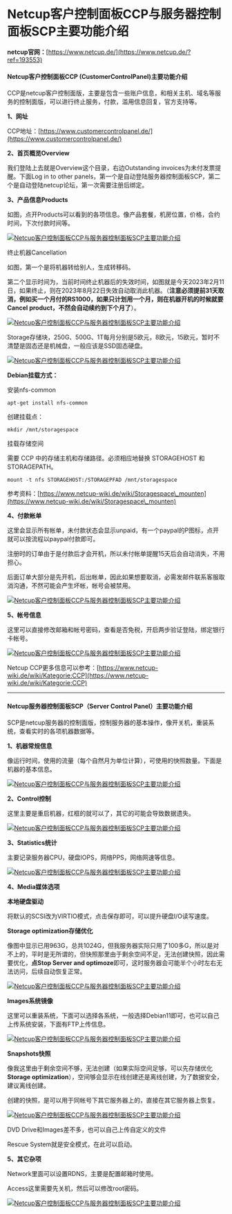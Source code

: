 # Netcup客户控制面板CCP与服务器控制面板SCP主要功能介绍

**netcup官网：**[https://www.netcup.de/](https://www.netcup.de/?ref=193553)

#### **Netcup客户控制面板CCP (CustomerControlPanel)主要功能介绍** <a href="#0" id="0"></a>

CCP是netcup客户控制面版，主要是包含一些账户信息，和相关主机、域名等服务的控制面版，可以进行终止服务，付款，滥用信息回复，官方支持等。

**1、网址**

CCP地址：[https://www.customercontrolpanel.de/](https://www.customercontrolpanel.de/)

**2、首页概览Overview**

我们登陆上去就是Overview这个目录，右边Outstanding invoices为未付发票提醒。下面Log in to other panels，第一个是自动登陆服务器控制面板SCP，第二个是自动登陆netcup论坛，第一次需要注册后绑定。

&#x20;

**3、产品信息Products**

如图，点开Products可以看到的各项信息。像产品套餐，机房位置，价格，合约时间，下次付款时间等。

[![Netcup客户控制面板CCP与服务器控制面板SCP主要功能介绍](https://vpsceping.org/wp-content/uploads/2023/02/ccp2.png)](https://vpsceping.org/wp-content/uploads/2023/02/ccp2.png)

终止机器Cancellation

如图，第一个是将机器转给别人，生成转移码。

第二个显示时间为，当前时间终止机器后的失效时间，如图就是今天2023年2月11日，如果终止，则在2023年8月22日失效自动取消此机器。（**注意必须提前31天取消，例如买一个月付的RS1000，如果只计划用一个月，则在机器开机的时候就要Cancel product，不然会自动续约到下个月了**）。

[![Netcup客户控制面板CCP与服务器控制面板SCP主要功能介绍](https://vpsceping.org/wp-content/uploads/2023/02/ccp3.png)](https://vpsceping.org/wp-content/uploads/2023/02/ccp3.png)

Storage存储块，250G、500G、1T每月分别是5欧元，8欧元，15欧元，暂时不清楚是固态还是机械盘，一般应该是SSD固态硬盘。

[![Netcup客户控制面板CCP与服务器控制面板SCP主要功能介绍](https://vpsceping.org/wp-content/uploads/2023/02/ccp5.png)](https://vpsceping.org/wp-content/uploads/2023/02/ccp5.png)

**Debian挂载方式：**

安装nfs-common

```
apt-get install nfs-common
```

创建挂载点：

```
mkdir /mnt/storagespace
```

挂载存储空间

需要 CCP 中的存储主机和存储路径。必须相应地替换 STORAGEHOST 和 STORAGEPATH。

```
mount -t nfs STORAGEHOST:/STORAGEPFAD /mnt/storagespace
```

参考资料：[https://www.netcup-wiki.de/wiki/Storagespace\_mounten](https://www.netcup-wiki.de/wiki/Storagespace\_mounten)

**4、付款帐单**

这里会显示所有帐单，未付款状态会显示unpaid，有一个paypal的P图标，点开就可以按流程以paypal付款即可。

注册时的订单由于是付款后才会开机，所以未付帐单提醒15天后会自动消失，不用担心。

后面订单大部分是先开机，后出帐单，因此如果想要取消，必需发邮件联系客服取消沟通，不然可能会产生坏帐，帐号会被禁用。

[![Netcup客户控制面板CCP与服务器控制面板SCP主要功能介绍](https://vpsceping.org/wp-content/uploads/2023/02/ccp6.png)](https://vpsceping.org/wp-content/uploads/2023/02/ccp6.png)

**5、帐号信息**

这里可以直接修改邮箱和帐号密码，查看是否免税，开启两步验证登陆，绑定银行卡帐号。

[![Netcup客户控制面板CCP与服务器控制面板SCP主要功能介绍](https://vpsceping.org/wp-content/uploads/2023/02/CCP7.png)](https://vpsceping.org/wp-content/uploads/2023/02/CCP7.png)

Netcup CCP更多信息可以参考：[https://www.netcup-wiki.de/wiki/Kategorie:CCP](https://www.netcup-wiki.de/wiki/Kategorie:CCP)

***

#### Netcup服务器控制面板SCP（Server Control Panel）主要功能介绍 <a href="#6" id="6"></a>

SCP是netcup服务器的控制面版，控制服务器的基本操作，像开关机，重装系统，查看实时的各项机器数据等。

**1、机器常规信息**

像运行时间，使用的流量（每个自然月为单位计算），可使用的快照数量。下面是机器的基本信息。

[![Netcup客户控制面板CCP与服务器控制面板SCP主要功能介绍](https://vpsceping.org/wp-content/uploads/2023/02/CCP8.png)](https://vpsceping.org/wp-content/uploads/2023/02/CCP8.png)

**2、Control控制**

这里主要是重启机器，红框的就可以了，其它的可能会导致数据遗失。

[![Netcup客户控制面板CCP与服务器控制面板SCP主要功能介绍](https://vpsceping.org/wp-content/uploads/2023/02/SCP2.png)](https://vpsceping.org/wp-content/uploads/2023/02/SCP2.png)

**3、Statistics统计**

主要记录服务器CPU，硬盘IOPS，网络PPS，网络网速等信息。

[![Netcup客户控制面板CCP与服务器控制面板SCP主要功能介绍](https://vpsceping.org/wp-content/uploads/2023/02/SCP3.png)](https://vpsceping.org/wp-content/uploads/2023/02/SCP3.png)

**4、Media媒体选项**

**本地硬盘驱动**

将默认的SCSI改为VIRTIO模式，点击保存即可，可以提升硬盘I/O读写速度。

**Storage optimization存储优化**

像图中显示已用963G，总共1024G，但我服务器实际只用了100多G，所以是对不上的，平时是无所谓的，但快照那里由于剩余空间不足，无法创建快照，因此需要优化，**点Stop Server and optimoze**即可，这时服务器会可能半个小时左右无法访问，后续自动恢复正常。

[![Netcup客户控制面板CCP与服务器控制面板SCP主要功能介绍](https://vpsceping.org/wp-content/uploads/2023/02/SCP4.png)](https://vpsceping.org/wp-content/uploads/2023/02/SCP4.png)

**Images系统镜像**

这里可以重装系统，下面可以选择各系统，一般选择Debian11即可，也可以自己上传系统安装，下面有FTP上传信息。

[![Netcup客户控制面板CCP与服务器控制面板SCP主要功能介绍](https://vpsceping.org/wp-content/uploads/2023/02/SCP5.png)](https://vpsceping.org/wp-content/uploads/2023/02/SCP5.png)

**Snapshots快照**

像我这里由于剩余空间不够，无法创建（如果实际空间足够，可以先存储优化 **Storage optimization**），空间够会显示在线创建还是离线创建，为了数据安全，建议离线创建。

创建的快照，是可以用于同帐号下其它服务器上的，直接在其它服务器上恢复。

[![Netcup客户控制面板CCP与服务器控制面板SCP主要功能介绍](https://vpsceping.org/wp-content/uploads/2023/02/SCP6.png)](https://vpsceping.org/wp-content/uploads/2023/02/SCP6.png)

DVD Drive和Images差不多，也可以自己上传自定义的文件

Rescue System就是安全模式，在此可以启动。

**5、其它杂项**

Network里面可以设置RDNS，主要是配置邮箱时使用。

Access这里需要先关机，然后可以修改root密码。

[![Netcup客户控制面板CCP与服务器控制面板SCP主要功能介绍](https://vpsceping.org/wp-content/uploads/2023/02/ACCESS-1.png)](https://vpsceping.org/wp-content/uploads/2023/02/ACCESS-1.png)

&#x20;
